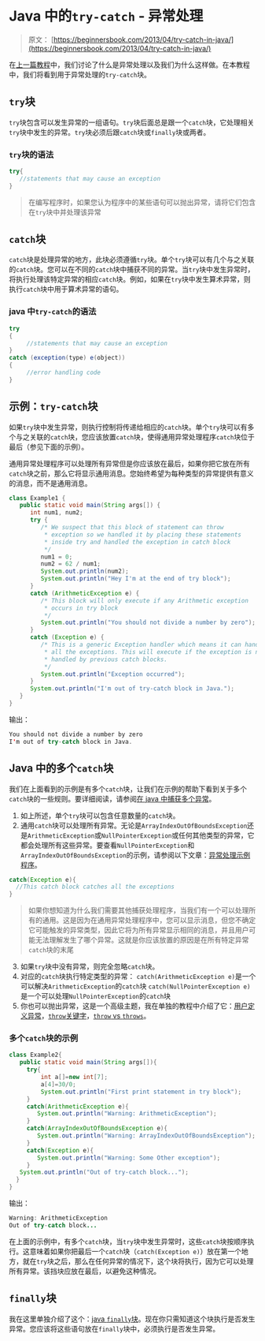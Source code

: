 # Java 中的`try-catch` - 异常处理

> 原文： [https://beginnersbook.com/2013/04/try-catch-in-java/](https://beginnersbook.com/2013/04/try-catch-in-java/)

在[上一篇教程](https://beginnersbook.com/2013/04/java-exception-handling/)中，我们讨论了什么是异常处理以及我们为什么这样做。在本教程中，我们将看到用于异常处理的`try-catch`块。

## `try`块

`try`块包含可以发生异常的一组语句。`try`块后面总是跟一个`catch`块，它处理相关`try`块中发生的异常。`try`块必须后跟`catch`块或`finally`块或两者。

### `try`块的语法

```java
try{
   //statements that may cause an exception
}
```

> 在编写程序时，如果您认为程序中的某些语句可以抛出异常，请将它们包含在`try`块中并处理该异常

## `catch`块

`catch`块是处理异常的地方，此块必须遵循`try`块。单个`try`块可以有几个与之关联的`catch`块。您可以在不同的`catch`块中捕获不同的异常。当`try`块中发生异常时，将执行处理该特定异常的相应`catch`块。例如，如果在`try`块中发生算术异常，则执行`catch`块中用于算术异常的语句。

### java 中`try-catch`的语法

```java
try
{
     //statements that may cause an exception
}
catch (exception(type) e(object))‏
{
     //error handling code
}
```

## 示例：`try-catch`块

如果`try`块中发生异常，则执行控制将传递给相应的`catch`块。单个`try`块可以有多个与之关联的`catch`块，您应该放置`catch`块，使得通用异常处理程序`catch`块位于最后（参见下面的示例）。

通用异常处理程序可以处理所有异常但是你应该放在最后，如果你把它放在所有`catch`块之前，那么它将显示通用消息。您始终希望为每种类型的异常提供有意义的消息，而不是通用消息。

```java
class Example1 {
   public static void main(String args[]) {
      int num1, num2;
      try {
         /* We suspect that this block of statement can throw 
          * exception so we handled it by placing these statements
          * inside try and handled the exception in catch block
          */
         num1 = 0;
         num2 = 62 / num1;
         System.out.println(num2);
         System.out.println("Hey I'm at the end of try block");
      }
      catch (ArithmeticException e) { 
         /* This block will only execute if any Arithmetic exception 
          * occurs in try block
          */
         System.out.println("You should not divide a number by zero");
      }
      catch (Exception e) {
         /* This is a generic Exception handler which means it can handle
          * all the exceptions. This will execute if the exception is not
          * handled by previous catch blocks.
          */
         System.out.println("Exception occurred");
      }
      System.out.println("I'm out of try-catch block in Java.");
   }
}
```

输出：

```java
You should not divide a number by zero
I'm out of try-catch block in Java.

```

## Java 中的多个`catch`块

我们在上面看到的示例是有多个`catch`块，让我们在示例的帮助下看到关于多个`catch`块的一些规则。要详细阅读，请参阅[在 java 中捕获多个异常](https://beginnersbook.com/2013/05/catch-multiple-exceptions/)。

1.  如上所述，单个`try`块可以包含任意数量的`catch`块。
2.  通用`catch`块可以处理所有异常。无论是`ArrayIndexOutOfBoundsException`还是`ArithmeticException`或`NullPointerException`或任何其他类型的异常，它都会处理所有这些异常。要查看`NullPointerException`和`ArrayIndexOutOfBoundsException`的示例，请参阅以下文章：[异常处理示例程序](https://beginnersbook.com/2013/04/exception-handling-examples/)。

```java
catch(Exception e){
  //This catch block catches all the exceptions
}
```

> 如果你想知道为什么我们需要其他捕获处理程序，当我们有一个可以处理所有的通用。这是因为在通用异常处理程序中，您可以显示消息，但您不确定它可能触发的异常类型，因此它将为所有异常显示相同的消息，并且用户可能无法理解发生了哪个异常。这就是你应该放置的原因是在所有特定异常`catch`块的末尾

3.  如果`try`块中没有异常，则完全忽略`catch`块。
4.  对应的`catch`块执行特定类型的异常：
`catch(ArithmeticException e)`是一个可以解决`ArithmeticException`的`catch`块
`catch(NullPointerException e)`是一个可以处理`NullPointerException`的`catch`块
5.  你也可以抛出异常，这是一个高级主题，我在单独的教程中介绍了它：[用户定义异常](https://beginnersbook.com/2013/04/user-defined-exception-in-java/)，[`throw`关键字](https://beginnersbook.com/2013/12/throws-keyword-example-in-java/)，[`throw` vs `throws`](https://beginnersbook.com/2013/04/difference-between-throw-and-throws-in-java/)。

### 多个`catch`块的示例

```java
class Example2{
   public static void main(String args[]){
     try{
         int a[]=new int[7];
         a[4]=30/0;
         System.out.println("First print statement in try block");
     }
     catch(ArithmeticException e){
        System.out.println("Warning: ArithmeticException");
     }
     catch(ArrayIndexOutOfBoundsException e){
        System.out.println("Warning: ArrayIndexOutOfBoundsException");
     }
     catch(Exception e){
        System.out.println("Warning: Some Other exception");
     }
   System.out.println("Out of try-catch block...");
  }
}
```

输出：

```java
Warning: ArithmeticException
Out of try-catch block...
```

在上面的示例中，有多个`catch`块，当`try`块中发生异常时，这些`catch`块按顺序执行。这意味着如果你把最后一个`catch`块（`catch(Exception e)`）放在第一个地方，就在`try`块之后，那么在任何异常的情况下，这个块将执行，因为它可以处理所有异常。该挡块应放在最后，以避免这种情况。

## `finally`块

我在这里单独介绍了这个：[java `finally`块](https://beginnersbook.com/2013/04/java-finally-block/)。现在你只需知道这个块执行是否发生异常。您应该将这些语句放在`finally`块中，必须执行是否发生异常。